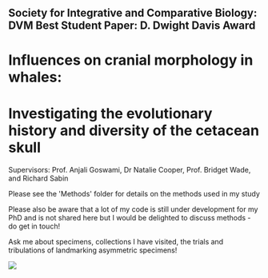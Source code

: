 ## Society for Integrative and Comparative Biology: DVM Best Student Paper: D. Dwight Davis Award

# Influences on cranial morphology in whales:
# Investigating the evolutionary history and diversity of the cetacean skull 


Supervisors: Prof. Anjali Goswami, Dr Natalie Cooper, Prof. Bridget Wade, and Richard Sabin

Please see the 'Methods' folder for details on the methods used in my study

Please also be aware that a lot of my code is still under development for my PhD and is not shared here but I would be delighted to discuss methods - do get in touch! 

Ask me about specimens, collections I have visited, the trials and tribulations of landmarking asymmetric specimens! 

![](https://media.giphy.com/media/ihMRYa5ULUGOJsLntS/giphy.gif)
